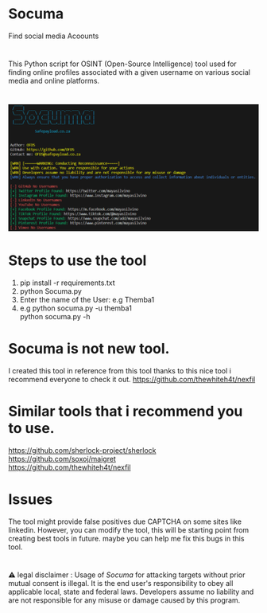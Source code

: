 # Socuma
Find social media Acoounts
#
This Python script for OSINT (Open-Source Intelligence) tool used for finding online profiles associated with a given username on various social media and online platforms. 
#
![web-link finder logo](https://raw.githubusercontent.com/OFD5/Socuma/main/socuma.run.PNG)
# Steps to use the tool 
1. pip install -r requirements.txt
2. python Socuma.py
3. Enter the name of the User: e.g Themba1
4. e.g python socuma.py -u themba1
   <br>
   python socuma.py -h
   
# Socuma is not new tool.

I created this tool in reference from this tool thanks to this nice tool i recommend everyone to check it out. https://github.com/thewhiteh4t/nexfil
<br>

# Similar tools that i recommend you to use. 

https://github.com/sherlock-project/sherlock
<br>
https://github.com/soxoj/maigret
<br>
https://github.com/thewhiteh4t/nexfil

# Issues
The tool might provide false positives due CAPTCHA on some sites like linkedin.
However, you  can modify the tool, this will be starting point from creating best tools in future. maybe you can help me fix this bugs in this tool. 

#
⚠ legal disclaimer : Usage of  *Socuma* for attacking targets without prior mutual consent is illegal. It is the end user's responsibility to obey all applicable local, state and federal laws. Developers assume no liability and are not responsible for any misuse or damage caused by this program.
